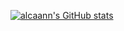 [![alcaann's GitHub stats](https://github-readme-stats.vercel.app/api?username=alcaann)](https://github.com/anuraghazra/github-readme-stats)

